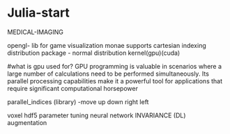 # Julia-start
MEDICAL-IMAGING

opengl- lib for game visualization
monae
supports cartesian indexing
distribution package - normal distribution
kernel(gpu)(cuda)

#what is gpu used for?
GPU programming is valuable in scenarios where a large number of calculations need to be performed simultaneously. Its parallel processing capabilities make it a powerful tool for applications that require significant computational horsepower

parallel_indices (library)
-move up down right left

voxel
hdf5
parameter tuning
neural network
INVARIANCE (DL)
 augmentation
